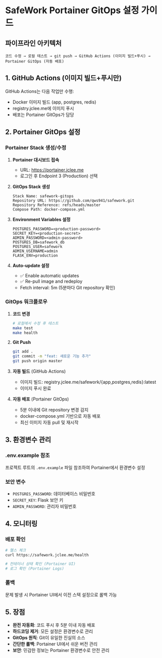 # SafeWork Portainer GitOps 설정 가이드

## 파이프라인 아키텍처

```
코드 수정 → 로컬 테스트 → git push → GitHub Actions (이미지 빌드+푸시) → Portainer GitOps (자동 배포)
```

## 1. GitHub Actions (이미지 빌드+푸시만)

GitHub Actions는 다음 작업만 수행:
- Docker 이미지 빌드 (app, postgres, redis)
- registry.jclee.me에 이미지 푸시
- 배포는 Portainer GitOps가 담당

## 2. Portainer GitOps 설정

### Portainer Stack 생성/수정

1. **Portainer 대시보드 접속**
   - URL: https://portainer.jclee.me
   - 로그인 후 Endpoint 3 (Production) 선택

2. **GitOps Stack 생성**
   ```
   Stack Name: safework-gitops
   Repository URL: https://github.com/qws941/safework.git
   Repository Reference: refs/heads/master
   Compose Path: docker-compose.yml
   ```

3. **Environment Variables 설정**
   ```
   POSTGRES_PASSWORD=<production-password>
   SECRET_KEY=<production-secret>
   ADMIN_PASSWORD=<admin-password>
   POSTGRES_DB=safework_db
   POSTGRES_USER=safework
   ADMIN_USERNAME=admin
   FLASK_ENV=production
   ```

4. **Auto-update 설정**
   - ✅ Enable automatic updates
   - ✅ Re-pull image and redeploy
   - Fetch interval: 5m (5분마다 Git repository 확인)

### GitOps 워크플로우

1. **코드 변경**
   ```bash
   # 로컬에서 수정 후 테스트
   make test
   make health
   ```

2. **Git Push**
   ```bash
   git add .
   git commit -m "feat: 새로운 기능 추가"
   git push origin master
   ```

3. **자동 빌드** (GitHub Actions)
   - 이미지 빌드: registry.jclee.me/safework/{app,postgres,redis}:latest
   - 이미지 푸시 완료

4. **자동 배포** (Portainer GitOps)
   - 5분 이내에 Git repository 변경 감지
   - docker-compose.yml 기반으로 자동 배포
   - 최신 이미지 자동 pull 및 재시작

## 3. 환경변수 관리

### .env.example 참조
프로젝트 루트의 `.env.example` 파일 참조하여 Portainer에서 환경변수 설정

### 보안 변수
- `POSTGRES_PASSWORD`: 데이터베이스 비밀번호
- `SECRET_KEY`: Flask 보안 키
- `ADMIN_PASSWORD`: 관리자 비밀번호

## 4. 모니터링

### 배포 확인
```bash
# 헬스 체크
curl https://safework.jclee.me/health

# 컨테이너 상태 확인 (Portainer UI)
# 로그 확인 (Portainer Logs)
```

### 롤백
문제 발생 시 Portainer UI에서 이전 스택 설정으로 롤백 가능

## 5. 장점

- **완전 자동화**: 코드 푸시 후 5분 이내 자동 배포
- **하드코딩 제거**: 모든 설정은 환경변수로 관리
- **GitOps 원칙**: Git이 유일한 진실의 소스
- **간단한 롤백**: Portainer UI에서 쉬운 버전 관리
- **보안**: 민감한 정보는 Portainer 환경변수로 안전 관리